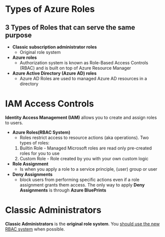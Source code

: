 # Types of Azure Roles
## 3 Types of Roles that can serve the same purpose
* **Classic subscription administrator roles**
	* Original role system
* **Azure roles**
	* Authorization system is known as Role-Based Access Controls (RBAC) and is built on top of Azure Resource Manager
* **Azure Active Directory (Azure AD) roles**
	* Azure AD Roles are used to managed Azure AD resources in a directory
# IAM Access Controls
**Identity Access Management (IAM)** allows you to create and assign roles to users.
* **Azure Roles(RBAC System)**
	* Roles restrict access to resource actions (aka operations). Two types of roles:
	1. Builtin Role - Managed Microsoft roles are read only pre-created roles for you to use
	2. Custom Role - Role created by you with your own custom logic
* **Role Assignment**
	* Is when you apply a role to a service principle, (user) group or user
* **Deny Assignments**
	* block users from performing specific actions even if a role assignment grants them access. The only way to apply **Deny Assignments** is through **Azure BluePrints**
# Classic Administrators
**Classic Administrators** is the **original role system**. You <u>should use the new RBAC system</u> when possible.